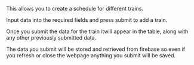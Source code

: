 This allows you to create a schedule for different trains.

Input data into the required fields and press submit to add a train.

Once you submit the data for the train itwill appear in the table, along with any other previously submitted data.

The data you submit will be stored and retrieved from firebase so even if you refresh or close the webpage anything you submit will be saved.
